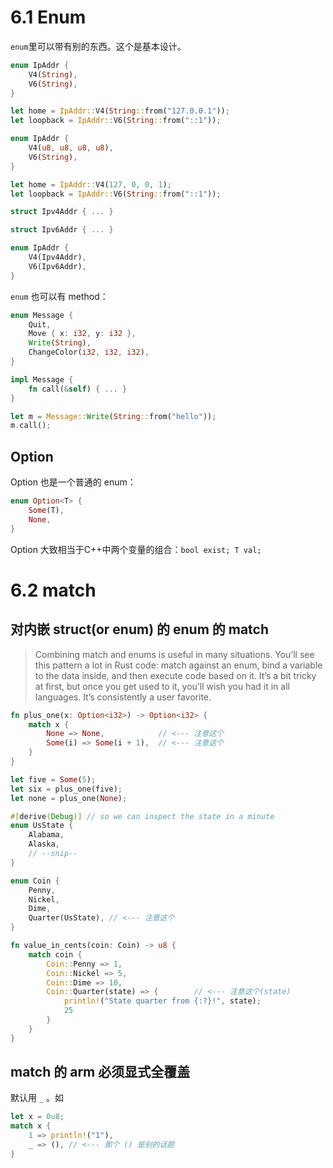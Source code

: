 # 6.1 Enum
`enum`里可以带有别的东西。这个是基本设计。
``` rust
enum IpAddr {
    V4(String),
    V6(String),
}

let home = IpAddr::V4(String::from("127.0.0.1"));
let loopback = IpAddr::V6(String::from("::1"));
```

``` rust
enum IpAddr {
    V4(u8, u8, u8, u8),
    V6(String),
}

let home = IpAddr::V4(127, 0, 0, 1);
let loopback = IpAddr::V6(String::from("::1"));
```

``` rust
struct Ipv4Addr { ... }

struct Ipv6Addr { ... }

enum IpAddr {
    V4(Ipv4Addr),
    V6(Ipv6Addr),
}
```

`enum` 也可以有 method：
```rust
enum Message {
    Quit,
    Move { x: i32, y: i32 },
    Write(String),
    ChangeColor(i32, i32, i32),
}

impl Message {
    fn call(&self) { ... }
}

let m = Message::Write(String::from("hello"));
m.call();
```

## Option

Option 也是一个普通的 enum：
``` rust
enum Option<T> {
	Some(T),
	None,
}
```

Option 大致相当于C++中两个变量的组合：`bool exist; T val;`

# 6.2 match

## 对内嵌 struct(or enum) 的 enum 的 match

> Combining match and enums is useful in many situations. You’ll see this pattern a lot in Rust code: match against an enum, bind a variable to the data inside, and then execute code based on it. It’s a bit tricky at first, but once you get used to it, you’ll wish you had it in all languages. It’s consistently a user favorite.

``` rust
fn plus_one(x: Option<i32>) -> Option<i32> {
    match x {
        None => None,            // <--- 注意这个
        Some(i) => Some(i + 1),  // <--- 注意这个
    }
}

let five = Some(5);
let six = plus_one(five);
let none = plus_one(None);
```

``` rust
#[derive(Debug)] // so we can inspect the state in a minute
enum UsState {
    Alabama,
    Alaska,
    // --snip--
}

enum Coin {
    Penny,
    Nickel,
    Dime,
    Quarter(UsState), // <--- 注意这个
}

fn value_in_cents(coin: Coin) -> u8 {
    match coin {
        Coin::Penny => 1,
        Coin::Nickel => 5,
        Coin::Dime => 10,
        Coin::Quarter(state) => {        // <--- 注意这个(state)
            println!("State quarter from {:?}!", state);
            25
        }
    }
}
```

## match 的 arm 必须显式全覆盖
默认用 `_` 。如
``` rust
let x = 0u8;
match x {
	1 => println!("1"),
	_ => (), // <--- 那个 () 是别的话题
}
```